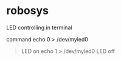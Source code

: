 # robosys
LED controlling in terminal

command
echo 0 > /dev/myled0
> LED on
echo 1 > /dev/myled0
> LED off

